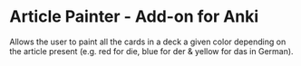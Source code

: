 # Article Painter - Add-on for Anki

Allows the user to paint all the cards in a deck a given color depending on the article present (e.g. red for die, blue for der & yellow for das in German).
